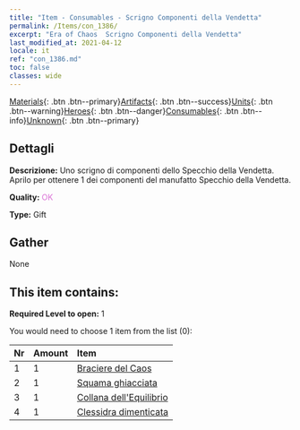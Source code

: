 ```yaml
---
title: "Item - Consumables - Scrigno Componenti della Vendetta"
permalink: /Items/con_1386/
excerpt: "Era of Chaos  Scrigno Componenti della Vendetta"
last_modified_at: 2021-04-12
locale: it
ref: "con_1386.md"
toc: false
classes: wide
---
```

 [Materials](/it/Items/){: .btn .btn--primary}[Artifacts](/it/Items/Artifacts/){: .btn .btn--success}[Units](/it/Items/Units/){: .btn .btn--warning}[Heroes](/it/Items/Heroes/){: .btn .btn--danger}[Consumables](/it/Items/Consumables/){: .btn .btn--info}[Unknown](/it/Items/Unknown/){: .btn .btn--primary}

## Dettagli
 **Descrizione:** Uno scrigno di componenti dello Specchio della Vendetta. Aprilo per ottenere 1 dei componenti del manufatto Specchio della Vendetta.

 **Quality:** <span style="color: #DA70D6">OK</span>

 **Type:** Gift

## Gather

  None

## This item contains:

 **Required Level to open:** 1

 You would need to choose 1 item from the list (0):

  | Nr | Amount |     Item    |
  |:---|:-------|:------------|
  | 1 | 1 | [Braciere del Caos](/it/Items/art_140/) | 
  | 2 | 1 | [Squama ghiacciata](/it/Items/art_141/) | 
  | 3 | 1 | [Collana dell'Equilibrio](/it/Items/art_142/) | 
  | 4 | 1 | [Clessidra dimenticata](/it/Items/art_143/) | 
